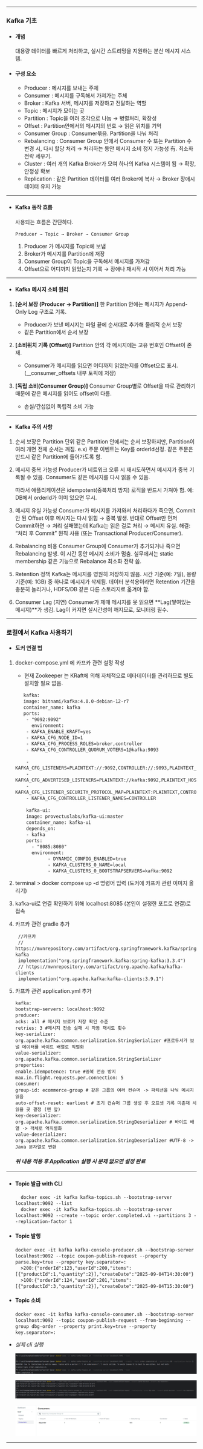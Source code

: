 
---
### Kafka 기초



* #### 개념

  대용량 데이터를 빠르게 처리하고, 실시간 스트리밍을 지원하는 분산 메시지 시스템.
* #### 구성 요소

    - Producer : 메시지를 보내는 주체
    - Consumer : 메시지를 구독해서 가져가는 주체
    - Broker : Kafka 서버, 메시지를 저장하고 전달하는 역할
    - Topic : 메시지가 모이는 곳
    - Partition : Topic을 여러 조각으로 나눔 → 병렬처리, 확장성
    - Offset : Partition안에서의 메시지의 번호 → 읽은 위치를 기억
    - Consumer Group : Consumer묶음. Partition을 나눠 처리
    - Rebalancing : Consumer Group 안에서 Consumer 수 또는 Partition 수 변경 시, 다시 할당 처리
      → 처리하는  동안 메시지 소비 정지 가능성 有. 최소화 전략 세우기.
    - Cluster : 여러 개의 Kafka Broker가 모여 하나의 Kafka 시스템이 됨 → 확장, 안정성 확보
    - Replication : 같은 Partition 데이터를 여러 Broker에 복사
      → Broker 장애시 데이터 유지 가능

----

* #### Kafka 동작 흐름
  사용되는 흐름은 간단하다.
   ```
  Producer → Topic → Broker → Consumer Group
  ```
    1. Producer 가 메시지를 Topic에 보냄
    2. Broker가 메시지를 Partition에 저장
    3. Consumer Group이 Topic을 구독해서 메시지를 가져감
    4. Offset으로 어디까지 읽었는지 기록 → 장애나 재시작 시 이어서 처리 가능

----

* #### Kafka 메시지 소비 원리

1. **[순서 보장 (Producer → Partition)]**
   한 Partition 안에는 메시지가 Append-Only Log 구조로 기록.
    * Producer가 보낸 메시지는 파일 끝에 순서대로 추가해 물리적 순서 보장
    * 같은 Partition에서 순서 보장

2. **[소비위치 기록 (Offset)]**
   Partition 안의 각 메시지에는 고유 번호인 Offset이 존재.
    * Consumer가 메시지를 읽으면 어디까지 읽었는지를 Offset으로 표시. (__consumer_offsets 내부 토픽에 저장)

3. **[독립 소비(Consumer Group)]**
   Consumer Group별로 Offset을 따로 관리하기 때문에 같은 메시지를 읽어도 offset이 다름.
    * 손실/간섭없이 독립적 소비 가능

----

* #### Kafka 주의 사항

1. 순서 보장은 Partition 단위
   같은 Partition 안에서는 순서 보장하지만, Partition이 여러 개면 전체 순서는 깨짐.
   e.x) 주문 이벤트는 Key를 orderId선정. 같은 주문은 반드시 같은 Partition에 들어가도록 함.

2. 메시지 중복 가능성
   Producer가 네트워크 오류 시 재시도하면서 메시지가 중복 기록될 수 있음.
   Consumer도 같은 메시지를 다시 읽을 수 있음.

   따라서 애플리케이션은 idempotent(중복처리 방지) 로직을 반드시 가져야 함.
   예: DB에서 orderId가 이미 있으면 무시.

3. 메시지 유실 가능성
   Consumer가 메시지를 가져와서 처리하다가 죽으면, Commit 안 된 Offset 이후 메시지는 다시 읽힘 → 중복 발생.
   반대로 Offset만 먼저 Commit하면 → 처리 실패했는데 Kafka는 읽은 걸로 처리 → 메시지 유실.
   해결: “처리 후 Commit” 원칙 사용 (또는 Transactional Producer/Consumer).

4. Rebalancing 비용
   Consumer Group에 Consumer가 추가되거나 죽으면 Rebalancing 발생.
   이 시간 동안 메시지 소비가 멈춤.
   실무에서는 static membership 같은 기능으로 Rebalance 최소화 전략 씀.

5. Retention 정책
   Kafka는 메시지를 영원히 저장하지 않음.
   시간 기준(예: 7일), 용량 기준(예: 1GB) 중 하나로 메시지가 삭제됨.
   데이터 분석용이라면 Retention 기간을 충분히 늘리거나, HDFS/DB 같은 다른 스토리지로 옮겨야 함.

6. Consumer Lag (지연)
   Consumer가 제때 메시지를 못 읽으면 **Lag(쌓여있는 메시지)**가 생김.
   Lag이 커지면 실시간성이 깨지므로, 모니터링 필수.


---

### 로컬에서 Kafka 사용하기

* #### 도커 연결 법

1. docker-compose.yml 에 카프카 관련 설정 작성
    * 현재 Zookeeper 는 KRaft에 의해 자체적으로 메타데이터를 관리하므로 별도 설치할 필요 없음.
    ```
       kafka:
       image: bitnami/kafka:4.0.0-debian-12-r7
       container_name: kafka
       ports:
        - "9092:9092"
          environment:
        - KAFKA_ENABLE_KRAFT=yes
        - KAFKA_CFG_NODE_ID=1
        - KAFKA_CFG_PROCESS_ROLES=broker,controller
        - KAFKA_CFG_CONTROLLER_QUORUM_VOTERS=1@kafka:9093
    
        - KAFKA_CFG_LISTENERS=PLAINTEXT://:9092,CONTROLLER://:9093,PLAINTEXT_HOST://:29092
        - KAFKA_CFG_ADVERTISED_LISTENERS=PLAINTEXT://kafka:9092,PLAINTEXT_HOST://localhost:29092
        - KAFKA_CFG_LISTENER_SECURITY_PROTOCOL_MAP=PLAINTEXT:PLAINTEXT,CONTROLLER:PLAINTEXT,PLAINTEXT_HOST:PLAINTEXT
        - KAFKA_CFG_CONTROLLER_LISTENER_NAMES=CONTROLLER
        
        kafka-ui:
        image: provectuslabs/kafka-ui:master
        container_name: kafka-ui
        depends_on:
        - kafka
        ports:
          - "8085:8080"
          environment:
                - DYNAMIC_CONFIG_ENABLED=true
                - KAFKA_CLUSTERS_0_NAME=local
                - KAFKA_CLUSTERS_0_BOOTSTRAPSERVERS=kafka:9092
    ```

2. terminal > docker compose up -d 명령어 입력 (도커에 카프카 관련 이미지 올리기)
3. kafka-ui로 연결 확인하기 위해 localhost:8085 (본인이 설정한 포트로 연결)로 접속
4. 카프카 관련 gradle 추가

        //카프카
        // https://mvnrepository.com/artifact/org.springframework.kafka/spring-kafka
        implementation("org.springframework.kafka:spring-kafka:3.3.4")
        // https://mvnrepository.com/artifact/org.apache.kafka/kafka-clients
        implementation("org.apache.kafka:kafka-clients:3.9.1")


5. 카프카 관련 application.yml 추가

       kafka:
       bootstrap-servers: localhost:9092
       producer:
       acks: all # 메시지 브로커 저장 확인 수준
       retries: 3 #메시지 전송 실패 시 자동 재시도 횟수
       key-serializer: org.apache.kafka.common.serialization.StringSerializer #프로듀서가 보낼 데이터를 바이트 배열로 직렬화
       value-serializer: org.apache.kafka.common.serialization.StringSerializer 
       properties:
       enable.idempotence: true #중복 전송 방지
       max.in.flight.requests.per.connection: 5
       consumer:
       group-id: ecommerce-group # 같은 그룹의 여러 컨슈머 -> 파티션을 나눠 메시지 읽음
       auto-offset-reset: earliest # 초기 컨슈머 그룹 생성 후 오프셋 기록 미존재 시 읽을 곳 결정 (맨 앞)
       key-deserializer: org.apache.kafka.common.serialization.StringDeserializer # 바이트 배열 -> 객체로 역직렬화 
       value-deserializer: org.apache.kafka.common.serialization.StringDeserializer #UTF-8 -> Java 문자열로 변환

   #### _위 내용 적용 후 Application 실행 시 문제 없으면 설정 완료_
---


* #### Topic 발급 with CLI

    ```
      docker exec -it kafka kafka-topics.sh --bootstrap-server localhost:9092 --list  
      docker exec -it kafka kafka-topics.sh --bootstrap-server localhost:9092 --create --topic order.completed.v1 --partitions 3 --replication-factor 1

    ```
* #### Topic 발행

    ```
    docker exec -it kafka kafka-console-producer.sh --bootstrap-server localhost:9092 --topic coupon-publish-request --property parse.key=true --property key.separator=:
      >200:{"orderId":123,"userId":200,"items":[{"productId":1,"quantity":2}],"createDate":"2025-09-04T14:30:00"}
      >100:{"orderId":124,"userId":201,"items":[{"productId":3,"quantity":2}],"createDate":"2025-09-04T15:30:00"}

  ```

* #### Topic 소비

    ```
    docker exec -it kafka kafka-console-consumer.sh --bootstrap-server localhost:9092 --topic coupon-publish-request --from-beginning --group dbg-order --property print.key=true --property key.separator=:
  ```

* _실제 cli 실행_

    ![create_topic.png](kafka_create_topic_cli.png)

    ![퍼블리셔_컨슈머.png](kafka_pub_con_cli.png)

    ![kafkaUI_consumer.png](kafka_ui_consumer.png)
---

